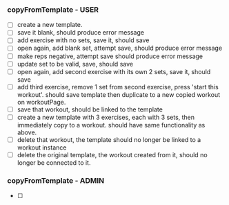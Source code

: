 ### copyFromTemplate - USER
- [ ] create a new template. 
- [ ] save it blank, should produce error message
- [ ] add exercise with no sets, save it, should save
- [ ] open again, add blank set, attempt save, should produce error message
- [ ] make reps negative, attempt save should produce error message
- [ ] update set to be valid, save, should save
- [ ] open again, add second exercise with its own 2 sets, save it, should save
- [ ] add third exercise, remove 1 set from second exercise, press 'start this workout'. should save template then duplicate to a new copied workout on workoutPage.
- [ ] save that workout, should be linked to the template
- [ ] create a new template with 3 exercises, each with 3 sets, then immediately copy to a workout. should have same functionality as above.
- [ ] delete that workout, the template should no longer be linked to a workout instance
- [ ] delete the original template, the workout created from it, should no longer be connected to it.

### copyFromTemplate - ADMIN
- [ ] 